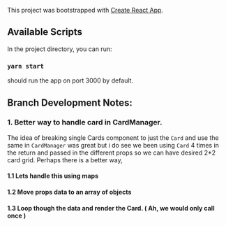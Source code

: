 This project was bootstrapped with [Create React App](https://github.com/facebook/create-react-app).

## Available Scripts

In the project directory, you can run:

### `yarn start`
should run the app on port 3000 by default.

## Branch Development Notes:

### 1. Better way to handle card in CardManager.
The idea of breaking single Cards component to just the `Card` and use the same in `CardManager` was great but i do see we been using `Card` 4 times in the return and passed in the different props so we can have desired 2*2 card grid. Perhaps there is a better way,
#### 1.1 Lets handle this using maps
#### 1.2 Move props data to an array of objects
#### 1.3 Loop though the data and render the Card. ( Ah, we would only call once )




